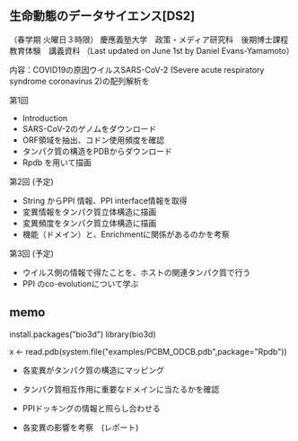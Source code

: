 ## 生命動態のデータサイエンス[DS2]
（春学期 火曜日３時限）
慶應義塾大学　政策・メディア研究科　後期博士課程　教育体験　講義資料
（Last updated on June 1st by Daniel Evans-Yamamoto）



内容：COVID19の原因ウイルスSARS-CoV-2 (Severe acute respiratory syndrome coronavirus 2)の配列解析を

第1回
- Introduction
- SARS-CoV-2のゲノムをダウンロード
- ORF領域を抽出、コドン使用頻度を確認
- タンパク質の構造をPDBからダウンロード
- Rpdb を用いて描画

第2回 (予定)
- String からPPI 情報、PPI interface情報を取得
- 変異情報をタンパク質立体構造に描画
- 変異頻度をタンパク質立体構造に描画
- 機能（ドメイン）と、Enrichmentに関係があるのかを考察

第3回 (予定)
- ウイルス側の情報で得たことを、ホストの関連タンパク質で行う
- PPI のco-evolutionについて学ぶ



## memo 
install.packages("bio3d")
library(bio3d)



x <- read.pdb(system.file("examples/PCBM_ODCB.pdb",package="Rpdb"))

- 各変異がタンパク質の構造にマッピング

- タンパク質相互作用に重要なドメインに当たるかを確認
- PPIドッキングの情報と照らし合わせる
- 各変異の影響を考察　(レポート)
